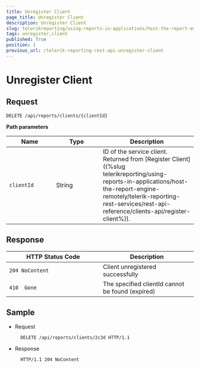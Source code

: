 ```yaml
---
title: Unregister Client
page_title: Unregister Client 
description: Unregister Client
slug: telerikreporting/using-reports-in-applications/host-the-report-engine-remotely/telerik-reporting-rest-services/rest-api-reference/clients-api/unregister-client
tags: unregister,client
published: True
position: 1
previous_url: /telerik-reporting-rest-api-unregister-client
---
```

<style>
table th:first-of-type {
    width: 25%;
}
table th:nth-of-type(2) {
    width: 25%;
}
table th:nth-of-type(3) {
    width: 50%;
}
</style>

# Unregister Client

## Request
    
	DELETE /api/reports/clients/{clientId}

__Path parameters__ 

| Name | Type | Description |
| ------ | ------ | ------ |
|`clientId`|String|ID of the service client. Returned from [Register Client]({%slug telerikreporting/using-reports-in-applications/host-the-report-engine-remotely/telerik-reporting-rest-services/rest-api-reference/clients-api/register-client%}).|

## Response

| HTTP Status Code | Description |
| ------ | ------ |
|`204 NoContent`|Client unregistered successfully|
|`410  Gone`|The specified clientId cannot be found (expired)|

## Sample

* Request 

		DELETE /api/reports/clients/2c3d HTTP/1.1
        
* Response 

		HTTP/1.1 204 NoContent
        
